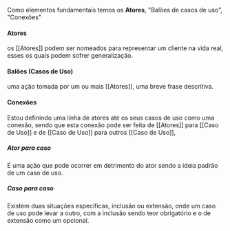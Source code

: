Como elementos fundamentais temos os __Atores__, "Balões de casos de uso", "Conexões"

#### Atores
 os [[Atores]] podem ser nomeados para representar um cliente na vida real, esses os quais podem sofrer generalização.

#### Balões (Casos de Uso)
uma ação tomada por um ou mais [[Atores]], uma breve frase descritiva.

#### Conexões
Estou definindo uma linha de atores até os seus casos de uso como uma conexão, sendo que esta conexão pode ser feita de [[Atores]] para [[Caso de Uso]] e de [[Caso de Uso]] para outros  [[Caso de Uso]], 

##### Ator para caso
É uma ação que pode ocorrer em detrimento do ator sendo a ideia padrão de um caso de uso.

##### Caso para caso
Existem duas situações especificas, inclusão ou extensão, onde um caso de uso pode levar a outro, com a inclusão sendo teor obrigatório e o de extensão como um opcional.
 